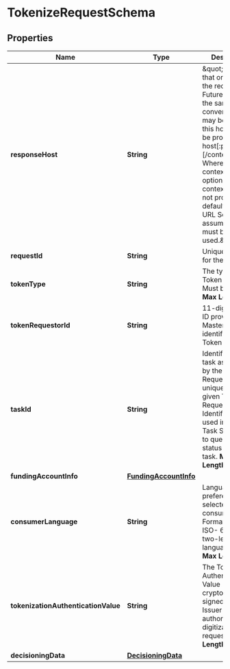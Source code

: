 

# TokenizeRequestSchema

## Properties

Name | Type | Description | Notes
------------ | ------------- | ------------- | -------------
**responseHost** | **String** | \&quot;The host that originated the request. Future calls in the same conversation may be routed to this host. Must be provided as: host[:port][/contextRoot] Where port and contextRoot are optional. If contextRoot is not provided, the default (per the URL Scheme) is assumed and must be used.\&quot;  |  [optional]
**requestId** | **String** | Unique identifier for the request.  |  [optional]
**tokenType** | **String** | The type of Token requested. Must be CLOUD       __Max Length:32__     | 
**tokenRequestorId** | **String** | 11-digit numeric ID provided by Mastercard that identifies the Token Requestor.   | 
**taskId** | **String** | Identifier for this task as assigned by the Token Requestor, unique across a given Token Requestor Identifier. May be used in the Get Task Status API to query the status of this task.      __Max Length:64__  | 
**fundingAccountInfo** | [**FundingAccountInfo**](FundingAccountInfo.md) |  | 
**consumerLanguage** | **String** | Language preference selected by the consumer. Formatted as an ISO- 639-1 two-letter language code.    __Max Length:2__  |  [optional]
**tokenizationAuthenticationValue** | **String** | The Tokenization Authentication Value (TAV) as cryptographically signed by the Issuer to authorize this digitization request.      __Max Length:2048__  |  [optional]
**decisioningData** | [**DecisioningData**](DecisioningData.md) |  |  [optional]




